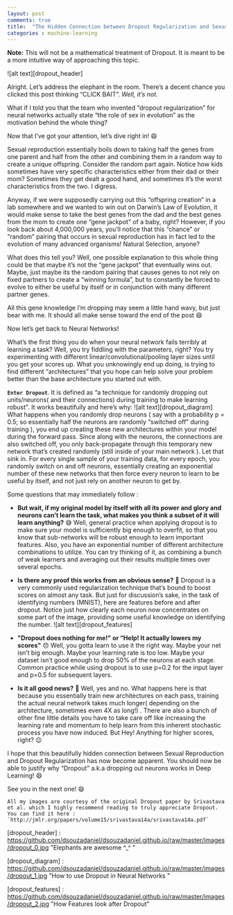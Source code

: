 ```yaml
---
layout: post
comments: true
title:  "The Hidden Connection between Dropout Regularization and Sexual Reproduction"
categories : machine-learning
---
```

**Note:** This will not be a mathematical treatment of Dropout. It is meant to be a more intuitive way of approaching this topic.

![alt text][dropout_header]

Alright. Let’s address the elephant in the room. There’s a decent chance you clicked this post thinking “CLICK BAIT”. _Well, it’s not._

What if I told you that the team who invented “dropout regularization” for neural networks actually state “the role of sex in evolution” as the motivation behind the whole thing?

Now that I’ve got your attention, let’s dive right in! 😄 

Sexual reproduction essentially boils down to taking half the genes from one parent and half from the other and combining them in a random way to create a unique offspring. Consider the random part again. Notice how kids sometimes have very specific characteristics either from their dad or their mom? Sometimes they get dealt a good hand, and sometimes it’s the worst characteristics from the two. I digress.

Anyway, if we were supposedly carrying out this “offspring creation” in a lab somewhere and we wanted to win out on Darwin’s Law of Evolution, it would make sense to take the best genes from the dad and the best genes from the mom to create one “gene jackpot” of a baby, right? However, if you look back about 4,000,000 years, you’ll notice that this “chance” or “random” pairing that occurs in sexual reproduction has in fact led to the evolution of many advanced organisms! Natural Selection, anyone?

What does this tell you? Well, one possible explanation to this whole thing could be that maybe it’s not the “gene jackpot” that eventually wins out. Maybe, just maybe its the random pairing that causes genes to not rely on fixed partners to create a “winning formula”, but to constantly be forced to evolve to either be useful by itself or in conjunction with many different partner genes.

All this gene knowledge I’m dropping may seem a little hand wavy, but just bear with me. It should all make sense toward the end of the post 😄  

Now let’s get back to Neural Networks! 

What’s the first thing you do when your neural network fails terribly at learning a task? Well, you try fiddling with the parameters, right? You try experimenting with different linear/convolutional/pooling layer sizes until you get your scores up. What you unknowingly end up doing, is trying to find different “architectures” that you hope can help solve your problem better than the base architecture you started out with.

**`Enter Dropout`**. It is defined as “a technique for randomly dropping out units/neurons( and their connections) during training to make learning robust". It works beautifully and here’s why:
![alt text][dropout_diagram]
What happens when you randomly drop neurons ( say with a probability p = 0.5; so essentially half the neurons are randomly “switched off” during training ), you end up creating these new architectures within your model during the forward pass. Since along with the neurons, the connections are also switched off, you only back-propagate through this temporary new network that’s created randomly (still inside of your main network ). Let that sink in. For every single sample of your training data, for every epoch, you randomly switch on and off neurons, essentially creating an exponential number of these new networks that then force every neuron to learn to be useful by itself, and not just rely on another neuron to get by.

Some questions that may immediately follow :

* **But wait, if my original model by itself with all its power and glory and neurons can’t learn the task, what makes you think a subset of it will learn anything?** 😅
            Well, general practice when applying dropout is to make sure your model is sufficiently big enough to overfit, so that you know that sub-networks will be robust enough to learn important features. Also, you have an exponential number of different architecture combinations to utilize. You can try thinking of it, as combining a bunch of weak learners and averaging out their results multiple times over several epochs. 

* **Is there any proof this works from an obvious sense?** 🤔
            Dropout is a very commonly used regularization technique that’s bound to boost scores on almost any task. But just for discussion’s sake, in the task of identifying numbers (MNIST), here are features before and after dropout. Notice just how clearly each neuron now concentrates on some part of the image, providing some useful knowledge on identifying the number.
![alt text][dropout_features]
* **"Dropout does nothing for me!" or “Help! It actually lowers my scores"** 😞
Well, you gotta learn to use it the right way. Maybe your net isn’t big enough. Maybe your learning rate is too low. Maybe your dataset isn’t good enough to drop 50% of the neurons at each stage. Common practice while using dropout is to use p=0.2 for the input layer and p=0.5 for subsequent layers.

* **Is it all good news?** 🤑
            Well, yes and no. What happens here is that because you essentially train new architectures on each pass, training the actual neural network takes much longer( depending on the architecture, sometimes even 4X as long!) . There are also a bunch of other fine little details you have to take care off like increasing the learning rate and momentum to help learn from this inherent stochastic process you have now induced. But Hey! Anything for higher scores, right? 😉  

I hope that this beautifully hidden connection between Sexual Reproduction and Dropout Regularization has now become apparent. You should now be able to justify why “Dropout” a.k.a dropping out neurons works in Deep Learning! 😄 

See you in the next one! 😄 

``
All my images are courtesy of the original Dropout paper by Srivastava et al. which I highly recommend reading to truly appreciate Dropout. You can find it here : `http://jmlr.org/papers/volume15/srivastava14a/srivastava14a.pdf`
``

[dropout_header] : https://github.com/dsouzadaniel/dsouzadaniel.github.io/raw/master/images/dropout_0.jpg "Elephants are awesome ^_^ "


[dropout_diagram] : https://github.com/dsouzadaniel/dsouzadaniel.github.io/raw/master/images/dropout_1.jpg "How to use Dropout in Neural Networks "


[dropout_features] : https://github.com/dsouzadaniel/dsouzadaniel.github.io/raw/master/images/dropout_2.jpg "How Features look after Dropout"
